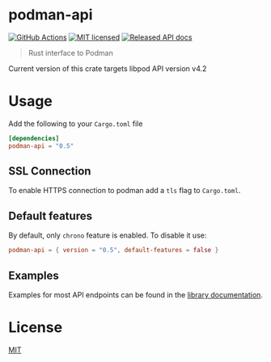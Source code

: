# podman-api

[![GitHub Actions](https://github.com/vv9k/podman-api-rs/workflows/Main/badge.svg)](https://github.com/vv9k/podman-api-rs/actions) [![MIT licensed](https://img.shields.io/badge/license-MIT-blue.svg)](./LICENSE) [![Released API docs](https://docs.rs/podman-api/badge.svg)](http://docs.rs/podman-api)


> Rust interface to Podman

Current version of this crate targets libpod API version v4.2

# Usage

Add the following to your `Cargo.toml` file

```toml
[dependencies]
podman-api = "0.5"
```

## SSL Connection

To enable HTTPS connection to podman add a `tls` flag to `Cargo.toml`.

## Default features

By default, only `chrono` feature is enabled. To disable it use:

```toml
podman-api = { version = "0.5", default-features = false }
```

## Examples

Examples for most API endpoints can be found in the [library documentation](https://docs.rs/podman-api/).


# License
[MIT](https://github.com/vv9k/podman-api-rs/blob/master/LICENSE)
